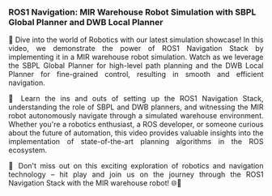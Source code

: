 ### ROS1 Navigation: MIR Warehouse Robot Simulation with SBPL Global Planner and DWB Local Planner

<div style="text-align: justify">

🤖 Dive into the world of Robotics with our latest simulation showcase! In this video, we demonstrate the power of ROS1 Navigation Stack by implementing it in a MIR warehouse robot simulation. Watch as we leverage the SBPL Global Planner for high-level path planning and the DWB Local Planner for fine-grained control, resulting in smooth and efficient navigation.

🔧 Learn the ins and outs of setting up the ROS1 Navigation Stack, understanding the role of SBPL and DWB planners, and witnessing the MIR robot autonomously navigate through a simulated warehouse environment. Whether you're a robotics enthusiast, a ROS developer, or someone curious about the future of automation, this video provides valuable insights into the implementation of state-of-the-art planning algorithms in the ROS ecosystem.

🚀 Don't miss out on this exciting exploration of robotics and navigation technology – hit play and join us on the journey through the ROS1 Navigation Stack with the MIR warehouse robot! 🌐🤖

</div>